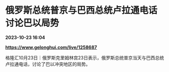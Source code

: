 # 俄罗斯总统普京与巴西总统卢拉通电话 讨论巴以局势

**2023-10-23 16:04**

**https://www.gelonghui.com/live/1258687**

格隆汇10月23日｜俄罗斯克里姆林宫23日表示，俄罗斯总统普京当天与巴西总统卢拉通电话，讨论了巴以冲突地区的局势。